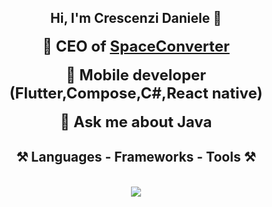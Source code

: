 <h2 align="center">Hi, I'm Crescenzi Daniele 👋</h2>

<p align="center">
  <strong style="font-size: 24px;">🔭 CEO of <a href="https://www.spaceconverter.it">SpaceConverter</a></strong><br><br>
  <strong style="font-size: 24px;">🌱 Mobile developer (Flutter,Compose,C#,React native)</strong><br><br>
  <strong style="font-size: 24px;">💬 Ask me about Java</strong>
</p>

<h2 align="center">⚒️ Languages - Frameworks - Tools ⚒️</h2>
<br/>
<div align="center">
    <img src="https://skillicons.dev/icons?i=html,css,python,java,javascript,mysql,kotlin,dart,flutter,cpp,c,flask,gradle,maven,spring" /><br>
</div>
